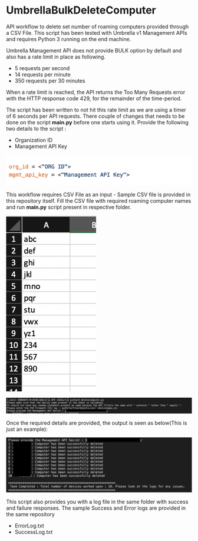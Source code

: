 # UmbrellaBulkDeleteComputer
API workflow to delete set number of roaming computers provided through a CSV File. This script has been tested with Umbrella v1 Management APIs and requires Python 3 running on the end machine. 

Umbrella Management API does not provide BULK option by default and also has a rate limit in place as following.  

- 5 requests per second
- 14 requests per minute
- 350 requests per 30 minutes

When a rate limit is reached, the API returns the Too Many Requests error with the HTTP response code 429, for the remainder of the time-period. 

The script has been written to not hit this rate limit as we are using a timer of 6 seconds per API requests. There couple of changes that needs to be done on the script **main.py** before one starts using it. Provide the following two details to the script :

- Organization ID 
- Management API Key


![Code Changes](imgs/codestaticvalue.png)


This workflow requires CSV File as an input - Sample CSV file is provided in this repository itself. Fill the CSV file with required roaming computer names and run **main.py** script present in respective folder. 

![Input CSV](imgs/inputcsv.png)

![Input Parmeters](imgs/terminalinput.png)

Once the required details are provided, the output is seen as below(This is just an example):

![Terminal Output](imgs/terminaloutput.png)

This script also provides you with a log file in the same folder with success and failure responses. The sample Success and Error logs are provided in the same repository

- ErrorLog.txt
- SuccessLog.txt



